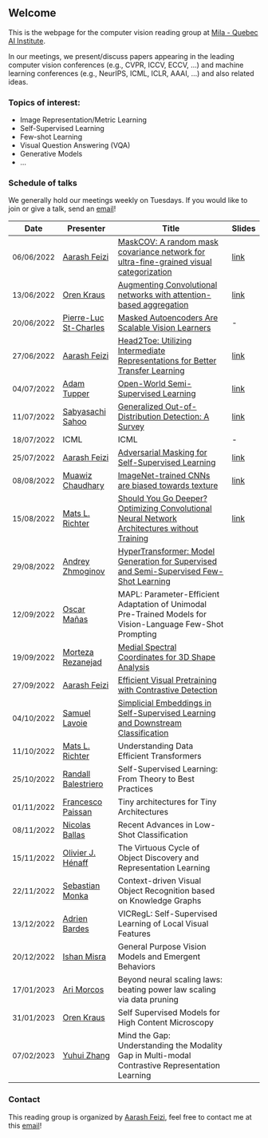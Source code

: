 ## Welcome

This is the webpage for the computer vision reading group at [Mila - Quebec AI Institute](https://mila.quebec/).

In our meetings, we present/discuss papers appearing in the leading computer vision conferences (e.g., CVPR, ICCV, ECCV, …) and machine learning conferences (e.g., NeurIPS, ICML, ICLR, AAAI, …) and also related ideas.

### Topics of interest:
 - Image Representation/Metric Learning
 - Self-Supervised Learning
 - Few-shot Learning
 - Visual Question Answering (VQA)
 - Generative Models
 - ...



### Schedule of talks

We generally hold our meetings weekly on Tuesdays. If you would like to join or give a talk, send an [email](mailto:aarash.feizi@mail.mcgill.ca)! 

| Date          | Presenter             | Title                                                                                  | Slides |
|---------------|-----------------------|----------------------------------------------------------------------------------------|--------|
| <span style="font-size:0.9em;">06/06/2022</span> | [Aarash Feizi](https://aarashfeizi.github.io/)          | [MaskCOV: A random mask covariance network for ultra-fine-grained visual categorization](https://www.sciencedirect.com/science/article/abs/pii/S0031320321002545) | [link](https://docs.google.com/presentation/d/163OAclmAgfXvf0f_f0kiGJ_hbuErWRVMC-ZyTYj7UGI/edit?usp=sharing)   |
| <span style="font-size:0.9em;">13/06/2022</span> | [Oren Kraus](https://scholar.google.ca/citations?user=FKjbtg8AAAAJ&hl=en)            | [Augmenting Convolutional networks with attention-based aggregation](https://arxiv.org/abs/2112.13692)                     | [link](/assets/slides/spatial-attention.pdf)   |
| <span style="font-size:0.9em;">20/06/2022</span> | [Pierre-Luc St-Charles](https://scholar.google.ca/citations?user=30mr9vYAAAAJ&hl=en) | [Masked Autoencoders Are Scalable Vision Learners](https://arxiv.org/abs/2111.06377??)                                       | -   |
| <span style="font-size:0.9em;">27/06/2022</span> | [Aarash Feizi](https://aarashfeizi.github.io/)          | [Head2Toe: Utilizing Intermediate Representations for Better Transfer Learning](https://arxiv.org/abs/2201.03529)          | [link](https://docs.google.com/presentation/d/1F58uAriMnIGHAZPRuOjTcU8Ai9LGXSepFL_PLvIkoOw/edit?usp=sharing)   |
| <span style="font-size:0.9em;">04/07/2022</span> | [Adam Tupper](https://www.adamtupper.nz/)           | [Open-World Semi-Supervised Learning](https://arxiv.org/abs/2102.03526)                                                    | [link](https://docs.google.com/presentation/d/17_4ORFY5tIKGytGTYwLvrF3bs38d-1qehzlzU0ZLZBs/edit?usp=sharing)   |
| <span style="font-size:0.9em;">11/07/2022</span> | [Sabyasachi Sahoo](https://sabyasachis.github.io/)      | [Generalized Out-of-Distribution Detection: A Survey](https://arxiv.org/abs/2110.11334)                                    | [link](https://docs.google.com/presentation/d/16kk_nqtkBoKbdz5mlqwJeDS6X2UgvH96X3qZQRIcgb0/edit?usp=sharing)   |
| <span style="font-size:0.9em;">18/07/2022</span> | ICML                  | ICML                                                                                   |    -    |
| <span style="font-size:0.9em;">25/07/2022</span> | [Aarash Feizi](https://aarashfeizi.github.io/)          | [Adversarial Masking for Self-Supervised Learning](https://arxiv.org/abs/2201.13100)                                       |  [link](https://docs.google.com/presentation/d/1vwmDGrJl29jzNtR3ilqMAmEIgxpeD_32dDO8t3lkex0/edit?usp=sharing)  |
| <span style="font-size:0.9em;">08/08/2022</span> | [Muawiz Chaudhary](https://scholar.google.com/citations?user=4Z8ePskAAAAJ&hl=en)      |   [ImageNet-trained CNNs are biased towards texture](https://arxiv.org/abs/1811.12231) |    [link](https://docs.google.com/presentation/d/1nbrKvBKx_0d2f0yjpYSbtlgYPqhSv45E5Rc81SqBdP8/edit#slide=id.p)  |
| <span style="font-size:0.9em;">15/08/2022</span> | [Mats L. Richter](https://www.linkedin.com/in/dr-mats-l-richter-879609154/)           |   [Should You Go Deeper? Optimizing Convolutional Neural Network Architectures without Training](https://arxiv.org/abs/2106.12307)                  |           [link](https://docs.google.com/presentation/d/1EqfA8hxFWZUI38xgzcuFrAVPTwdcZnyVjfzVeI09RHI/edit?usp=sharing)                   |
| <span style="font-size:0.9em;">29/08/2022</span> | [Andrey Zhmoginov](http://azhmogin.github.io/)           |   [HyperTransformer: Model Generation for Supervised and Semi-Supervised Few-Shot Learning](https://proceedings.mlr.press/v162/zhmoginov22a/zhmoginov22a.pdf)                  |                              |
| <span style="font-size:0.9em;">12/09/2022</span> | [Oscar Mañas](https://oscmansan.github.io/)           |    MAPL: Parameter-Efficient Adaptation of Unimodal Pre-Trained Models for Vision-Language Few-Shot Prompting       |                              |
| <span style="font-size:0.9em;">19/09/2022</span> | [Morteza Rezanejad](https://mrezanejad.github.io/)           |      [Medial Spectral Coordinates for 3D Shape Analysis](https://arxiv.org/pdf/2111.13295.pdf)   |                              |
| <span style="font-size:0.9em;">27/09/2022</span> | [Aarash Feizi](https://aarashfeizi.github.io/)           |      [Efficient Visual Pretraining with Contrastive Detection](https://arxiv.org/pdf/2103.10957.pdf)   |                              |
| <span style="font-size:0.9em;">04/10/2022</span> | [Samuel Lavoie](https://mila.quebec/en/person/samuel-lavoie/)           |      [Simplicial Embeddings in Self-Supervised Learning and Downstream Classification](https://arxiv.org/pdf/2204.00616.pdf)   |                              |
| <span style="font-size:0.9em;">11/10/2022</span> | [Mats L. Richter](https://www.linkedin.com/in/dr-mats-l-richter-879609154/)           |   Understanding Data Efficient Transformers      |                              |
| <span style="font-size:0.9em;">25/10/2022</span> | [Randall Balestriero](https://randallbalestriero.github.io/)           |     Self-Supervised Learning: From Theory to Best Practices    |                              |
| <span style="font-size:0.9em;">01/11/2022</span> | [Francesco Paissan](https://francescopaissan.it/)           |     Tiny architectures for Tiny Architectures    |                              |
| <span style="font-size:0.9em;">08/11/2022</span> | [Nicolas Ballas](https://www.linkedin.com/in/nicolas-ballas-a188583/)           |     Recent Advances in Low-Shot Classification    |                              |
| <span style="font-size:0.9em;">15/11/2022</span> | [Olivier J. Hénaff](https://www.olivierhenaff.com/)           |     The Virtuous Cycle of Object Discovery and Representation Learning    |                              |
| <span style="font-size:0.9em;">22/11/2022</span> | [Sebastian Monka](https://scholar.google.de/citations?user=fngLmHgAAAAJ&hl=de&oi=ao)           |     Context-driven Visual Object Recognition based on Knowledge Graphs    |                              |
| <span style="font-size:0.9em;">13/12/2022</span> | [Adrien Bardes](https://scholar.google.com/citations?user=SvRU8F8AAAAJ&hl=en)           |     VICRegL: Self-Supervised Learning of Local Visual Features    |                              |
| <span style="font-size:0.9em;">20/12/2022</span> | [Ishan Misra](https://imisra.github.io/)           |     General Purpose Vision Models and Emergent Behaviors    |                              |
| <span style="font-size:0.9em;">17/01/2023</span> | [Ari Morcos](http://www.arimorcos.com/)           |     Beyond neural scaling laws: beating power law scaling via data pruning    |                              |
| <span style="font-size:0.9em;">31/01/2023</span> | [Oren Kraus](https://scholar.google.ca/citations?user=FKjbtg8AAAAJ&hl=en)           |     Self Supervised Models for High Content Microscopy    |                              |
| <span style="font-size:0.9em;">07/02/2023</span> | [Yuhui Zhang](https://cs.stanford.edu/~yuhuiz/)           |     Mind the Gap: Understanding the Modality Gap in Multi-modal Contrastive Representation Learning    |                              |

<!-- | <span style="font-size:0.9em;">19/09/2022</span> | [Vikram Voleti](https://voletiv.github.io/)           |     Tutorial on Score-Based Diffusion Models   |                              | -->



### Contact

This reading group is organized by [Aarash Feizi](https://aarashfeizi.github.io/), feel free to contact me at this [email](mailto:aarash.feizi@mail.mcgill.ca)!

[comment]: <> (```markdown)

[comment]: <> (Syntax highlighted code block)

[comment]: <> (# Header 1)

[comment]: <> (## Header 2)

[comment]: <> (### Header 3)

[comment]: <> (- Bulleted)

[comment]: <> (- List)

[comment]: <> (1. Numbered)

[comment]: <> (2. List)

[comment]: <> (**Bold** and _Italic_ and `Code` text)

[comment]: <> ([Link]&#40;url&#41; and ![Image]&#40;src&#41;)

[comment]: <> (```)

[comment]: <> (For more details see [Basic writing and formatting syntax]&#40;https://docs.github.com/en/github/writing-on-github/getting-started-with-writing-and-formatting-on-github/basic-writing-and-formatting-syntax&#41;.)

[comment]: <> (### Jekyll Themes)

[comment]: <> (Your Pages site will use the layout and styles from the Jekyll theme you have selected in your [repository settings]&#40;https://github.com/Mila-Vision-RG/mila-vision-rg.github.io/settings/pages&#41;. The name of this theme is saved in the Jekyll `_config.yml` configuration file.)

[comment]: <> (### Support or Contact)

[comment]: <> (Having trouble with Pages? Check out our [documentation]&#40;https://docs.github.com/categories/github-pages-basics/&#41; or [contact support]&#40;https://support.github.com/contact&#41; and we’ll help you sort it out.)
